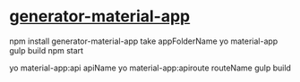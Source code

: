 # [generator-material-app](https://github.com/michaelkrone/generator-material-app)

npm install generator-material-app
take appFolderName
yo material-app
gulp build
npm start


yo material-app:api apiName
yo material-app:apiroute routeName
gulp build

